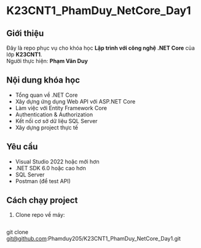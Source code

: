 # K23CNT1_PhamDuy_NetCore_Day1

## Giới thiệu
Đây là repo phục vụ cho khóa học **Lập trình với công nghệ .NET Core** của lớp **K23CNT1**.  
Người thực hiện: **Phạm Văn Duy**

## Nội dung khóa học
- Tổng quan về .NET Core
- Xây dựng ứng dụng Web API với ASP.NET Core
- Làm việc với Entity Framework Core
- Authentication & Authorization
- Kết nối cơ sở dữ liệu SQL Server
- Xây dựng project thực tế

## Yêu cầu
- Visual Studio 2022 hoặc mới hơn
- .NET SDK 6.0 hoặc cao hơn
- SQL Server
- Postman (để test API)

## Cách chạy project
1. Clone repo về máy:
   ```bash
git clone git@github.com:Phamduy205/K23CNT1_PhamDuy_NetCore_Day1.git
